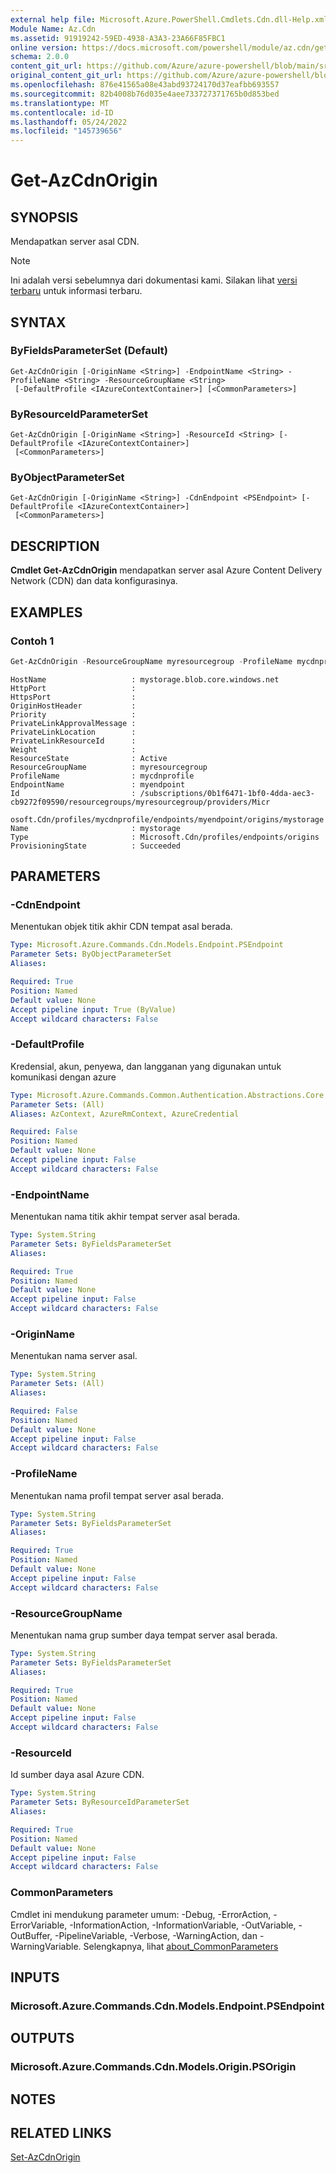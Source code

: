 ```yaml
---
external help file: Microsoft.Azure.PowerShell.Cmdlets.Cdn.dll-Help.xml
Module Name: Az.Cdn
ms.assetid: 91919242-59ED-4938-A3A3-23A66F85FBC1
online version: https://docs.microsoft.com/powershell/module/az.cdn/get-azcdnorigin
schema: 2.0.0
content_git_url: https://github.com/Azure/azure-powershell/blob/main/src/Cdn/Cdn/help/Get-AzCdnOrigin.md
original_content_git_url: https://github.com/Azure/azure-powershell/blob/main/src/Cdn/Cdn/help/Get-AzCdnOrigin.md
ms.openlocfilehash: 876e41565a08e43abd93724170d37eafbb693557
ms.sourcegitcommit: 82b4008b76d035e4aee733727371765b0d853bed
ms.translationtype: MT
ms.contentlocale: id-ID
ms.lasthandoff: 05/24/2022
ms.locfileid: "145739656"
---
```

# Get-AzCdnOrigin

## SYNOPSIS
Mendapatkan server asal CDN.

> [!NOTE]
>Ini adalah versi sebelumnya dari dokumentasi kami. Silakan lihat [versi terbaru](/powershell/module/az.cdn/get-azcdnorigin) untuk informasi terbaru.

## SYNTAX

### ByFieldsParameterSet (Default)
```
Get-AzCdnOrigin [-OriginName <String>] -EndpointName <String> -ProfileName <String> -ResourceGroupName <String>
 [-DefaultProfile <IAzureContextContainer>] [<CommonParameters>]
```

### ByResourceIdParameterSet
```
Get-AzCdnOrigin [-OriginName <String>] -ResourceId <String> [-DefaultProfile <IAzureContextContainer>]
 [<CommonParameters>]
```

### ByObjectParameterSet
```
Get-AzCdnOrigin [-OriginName <String>] -CdnEndpoint <PSEndpoint> [-DefaultProfile <IAzureContextContainer>]
 [<CommonParameters>]
```

## DESCRIPTION
**Cmdlet Get-AzCdnOrigin** mendapatkan server asal Azure Content Delivery Network (CDN) dan data konfigurasinya.

## EXAMPLES

### Contoh 1
```powershell
Get-AzCdnOrigin -ResourceGroupName myresourcegroup -ProfileName mycdnprofile -EndpointName myendpoint
```

```Output
HostName                   : mystorage.blob.core.windows.net
HttpPort                   :
HttpsPort                  :
OriginHostHeader           :
Priority                   :
PrivateLinkApprovalMessage :
PrivateLinkLocation        :
PrivateLinkResourceId      :
Weight                     :
ResourceState              : Active
ResourceGroupName          : myresourcegroup
ProfileName                : mycdnprofile
EndpointName               : myendpoint
Id                         : /subscriptions/0b1f6471-1bf0-4dda-aec3-cb9272f09590/resourcegroups/myresourcegroup/providers/Micr
                             osoft.Cdn/profiles/mycdnprofile/endpoints/myendpoint/origins/mystorage
Name                       : mystorage
Type                       : Microsoft.Cdn/profiles/endpoints/origins
ProvisioningState          : Succeeded
```

## PARAMETERS

### -CdnEndpoint
Menentukan objek titik akhir CDN tempat asal berada.

```yaml
Type: Microsoft.Azure.Commands.Cdn.Models.Endpoint.PSEndpoint
Parameter Sets: ByObjectParameterSet
Aliases:

Required: True
Position: Named
Default value: None
Accept pipeline input: True (ByValue)
Accept wildcard characters: False
```

### -DefaultProfile
Kredensial, akun, penyewa, dan langganan yang digunakan untuk komunikasi dengan azure

```yaml
Type: Microsoft.Azure.Commands.Common.Authentication.Abstractions.Core.IAzureContextContainer
Parameter Sets: (All)
Aliases: AzContext, AzureRmContext, AzureCredential

Required: False
Position: Named
Default value: None
Accept pipeline input: False
Accept wildcard characters: False
```

### -EndpointName
Menentukan nama titik akhir tempat server asal berada.

```yaml
Type: System.String
Parameter Sets: ByFieldsParameterSet
Aliases:

Required: True
Position: Named
Default value: None
Accept pipeline input: False
Accept wildcard characters: False
```

### -OriginName
Menentukan nama server asal.

```yaml
Type: System.String
Parameter Sets: (All)
Aliases:

Required: False
Position: Named
Default value: None
Accept pipeline input: False
Accept wildcard characters: False
```

### -ProfileName
Menentukan nama profil tempat server asal berada.

```yaml
Type: System.String
Parameter Sets: ByFieldsParameterSet
Aliases:

Required: True
Position: Named
Default value: None
Accept pipeline input: False
Accept wildcard characters: False
```

### -ResourceGroupName
Menentukan nama grup sumber daya tempat server asal berada.

```yaml
Type: System.String
Parameter Sets: ByFieldsParameterSet
Aliases:

Required: True
Position: Named
Default value: None
Accept pipeline input: False
Accept wildcard characters: False
```

### -ResourceId
Id sumber daya asal Azure CDN.

```yaml
Type: System.String
Parameter Sets: ByResourceIdParameterSet
Aliases:

Required: True
Position: Named
Default value: None
Accept pipeline input: False
Accept wildcard characters: False
```

### CommonParameters
Cmdlet ini mendukung parameter umum: -Debug, -ErrorAction, -ErrorVariable, -InformationAction, -InformationVariable, -OutVariable, -OutBuffer, -PipelineVariable, -Verbose, -WarningAction, dan -WarningVariable. Selengkapnya, lihat [about_CommonParameters](http://go.microsoft.com/fwlink/?LinkID=113216)

## INPUTS

### Microsoft.Azure.Commands.Cdn.Models.Endpoint.PSEndpoint

## OUTPUTS

### Microsoft.Azure.Commands.Cdn.Models.Origin.PSOrigin

## NOTES

## RELATED LINKS

[Set-AzCdnOrigin](./Set-AzCdnOrigin.md)


